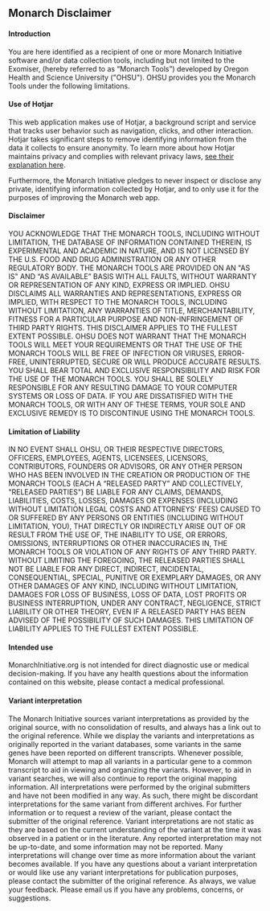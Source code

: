 <div class="container-fluid monarch-view monarch-disclaimer">
  <h2 class="page-title">Monarch Disclaimer</h2>
  <h4>Introduction</h4>
  <p>
    You are here identified as a recipient of one or more Monarch Initiative
    software and/or data collection tools, including but not limited to the
    Exomiser, (hereby referred to as “Monarch Tools”) developed by Oregon Health
    and Science University ("OHSU"). OHSU provides you the Monarch Tools under
    the following limitations.
  </p>
  <h4>Use of Hotjar</h4>
  <p>
    This web application makes use of Hotjar, a background script and service
    that tracks user behavior such as navigation, clicks, and other interaction.
    Hotjar takes significant steps to remove identifying information from the data
    it collects to ensure anonymity. To learn more about how Hotjar maintains
    privacy and complies with relevant privacy laws,
    <a href="https://www.hotjar.com/legal/compliance/gdpr-commitment/">see their explanation here</a>.
  </p>
  <p>
    Furthermore, the Monarch Initiative pledges to never inspect or disclose any
    private, identifying information collected by Hotjar, and to only use it for
    the purposes of improving the Monarch web app.
  </p>
  <h4>Disclaimer</h4>
  <p>
    YOU ACKNOWLEDGE THAT THE MONARCH TOOLS, INCLUDING WITHOUT LIMITATION, THE
    DATABASE OF INFORMATION CONTAINED THEREIN, IS EXPERIMENTAL AND ACADEMIC IN
    NATURE, AND IS NOT LICENSED BY THE U.S. FOOD AND DRUG ADMINISTRATION OR ANY
    OTHER REGULATORY BODY. THE MONARCH TOOLS ARE PROVIDED ON AN "AS IS" AND “AS
    AVAILABLE” BASIS WITH ALL FAULTS, WITHOUT WARRANTY OR REPRESENTATION OF ANY
    KIND, EXPRESS OR IMPLIED. OHSU DISCLAIMS ALL WARRANTIES AND REPRESENTATIONS,
    EXPRESS OR IMPLIED, WITH RESPECT TO THE MONARCH TOOLS, INCLUDING WITHOUT
    LIMITATION, ANY WARRANTIES OF TITLE, MERCHANTABILITY, FITNESS FOR A
    PARTICULAR PURPOSE AND NON-INFRINGEMENT OF THIRD PARTY RIGHTS. THIS
    DISCLAIMER APPLIES TO THE FULLEST EXTENT POSSIBLE. OHSU DOES NOT WARRANT
    THAT THE MONARCH TOOLS WILL MEET YOUR REQUIREMENTS OR THAT THE USE OF THE
    MONARCH TOOLS WILL BE FREE OF INFECTION OR VIRUSES, ERROR-FREE,
    UNINTERRUPTED, SECURE OR WILL PRODUCE ACCURATE RESULTS. YOU SHALL BEAR TOTAL
    AND EXCLUSIVE RESPONSIBILITY AND RISK FOR THE USE OF THE MONARCH TOOLS. YOU
    SHALL BE SOLELY RESPONSIBLE FOR ANY RESULTING DAMAGE TO YOUR COMPUTER
    SYSTEMS OR LOSS OF DATA. IF YOU ARE DISSATISFIED WITH THE MONARCH TOOLS, OR
    WITH ANY OF THESE TERMS, YOUR SOLE AND EXCLUSIVE REMEDY IS TO DISCONTINUE
    USING THE MONARCH TOOLS.
  </p>
  <h4>Limitation of Liability</h4>
  <p>
    IN NO EVENT SHALL OHSU, OR THEIR RESPECTIVE DIRECTORS, OFFICERS, EMPLOYEES,
    AGENTS, LICENSEES, LICENSORS, CONTRIBUTORS, FOUNDERS OR ADVISORS, OR ANY
    OTHER PERSON WHO HAS BEEN INVOLVED IN THE CREATION OR PRODUCTION OF THE
    MONARCH TOOLS (EACH A “RELEASED PARTY” AND COLLECTIVELY, "RELEASED PARTIES")
    BE LIABLE FOR ANY CLAIMS, DEMANDS, LIABILITIES, COSTS, LOSSES, DAMAGES OR
    EXPENSES (INCLUDING WITHOUT LIMITATION LEGAL COSTS AND ATTORNEYS’ FEES)
    CAUSED TO OR SUFFERED BY ANY PERSONS OR ENTITIES (INCLUDING WITHOUT
    LIMITATION, YOU), THAT DIRECTLY OR INDIRECTLY ARISE OUT OF OR RESULT FROM
    THE USE OF, THE INABILITY TO USE, OR ERRORS, OMISSIONS, INTERRUPTIONS OR
    OTHER INACCURACIES IN, THE MONARCH TOOLS OR VIOLATION OF ANY RIGHTS OF ANY
    THIRD PARTY. WITHOUT LIMITING THE FOREGOING, THE RELEASED PARTIES SHALL NOT
    BE LIABLE FOR ANY DIRECT, INDIRECT, INCIDENTAL, CONSEQUENTIAL, SPECIAL,
    PUNITIVE OR EXEMPLARY DAMAGES, OR ANY OTHER DAMAGES OF ANY KIND, INCLUDING
    WITHOUT LIMITATION, DAMAGES FOR LOSS OF BUSINESS, LOSS OF DATA, LOST PROFITS
    OR BUSINESS INTERRUPTION, UNDER ANY CONTRACT, NEGLIGENCE, STRICT LIABILITY
    OR OTHER THEORY, EVEN IF A RELEASED PARTY HAS BEEN ADVISED OF THE
    POSSIBILITY OF SUCH DAMAGES. THIS LIMITATION OF LIABILITY APPLIES TO THE
    FULLEST EXTENT POSSIBLE.
  </p>
  <h4>Intended use</h4>
  <p>
    MonarchInitiative.org is not intended for direct diagnostic use or medical
    decision-making. If you have any health questions about the information
    contained on this website, please contact a medical professional.
  </p>
  <h4>Variant interpretation</h4>
  <p>
    The Monarch Initiative sources variant interpretations as provided by the
    original source, with no consolidation of results, and always has a link out
    to the original reference. While we display the variants and interpretations
    as originally reported in the variant databases, some variants in the same
    genes have been reported on different transcripts. Whenever possible,
    Monarch will attempt to map all variants in a particular gene to a common
    transcript to aid in viewing and organizing the variants. However, to aid in
    variant searches, we will also continue to report the original mapping
    information. All interpretations were performed by the original submitters
    and have not been modified in any way. As such, there might be discordant
    interpretations for the same variant from different archives. For further
    information or to request a review of the variant, please contact the
    submitter of the original reference. Variant interpretations are not static
    as they are based on the current understanding of the variant at the time it
    was observed in a patient or in the literature. Any reported interpretation
    may not be up-to-date, and some information may not be reported. Many
    interpretations will change over time as more information about the variant
    becomes available. If you have any questions about a variant interpretation
    or would like use any variant interpretations for publication purposes,
    please contact the submitter of the original reference. As always, we value
    your feedback. Please email us if you have any problems, concerns, or
    suggestions.
  </p>
</div>
